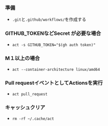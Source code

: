 ### 準備
- `.git`と`.github/workflows/`を作成する

### GITHUB_TOKENなどSecret  が必要な場合
- `act -s GITHUB_TOKEN="$(gh auth token)"`

### M１以上の場合
- `act --container-architecture linux/amd64`

### Pull requestイベントとしてActionsを実行
- `act pull_request`

### キャッシュクリア
- `rm -rf ~/.cache/act`

